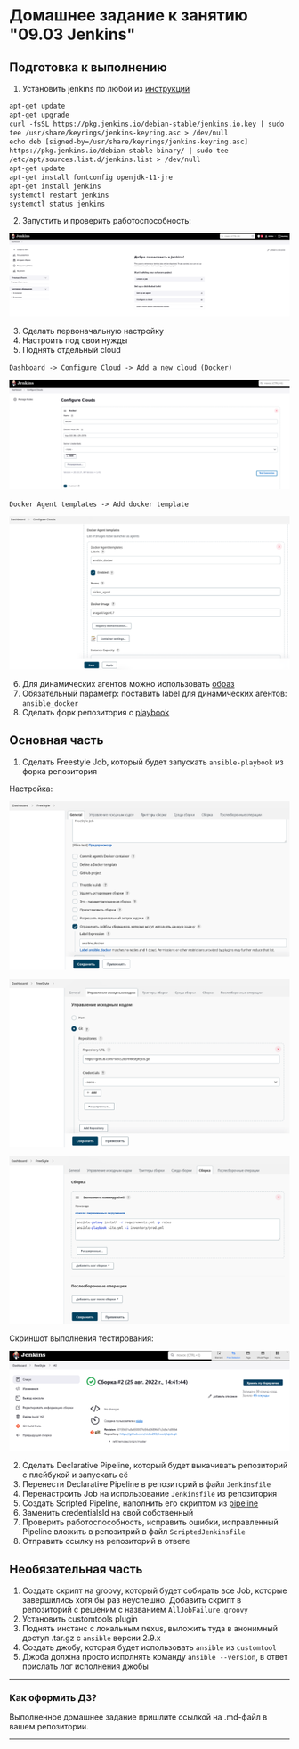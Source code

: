 # Домашнее задание к занятию "09.03 Jenkins"

## Подготовка к выполнению

1. Установить jenkins по любой из [инструкций](https://www.jenkins.io/download/)
```
apt-get update
apt-get upgrade
curl -fsSL https://pkg.jenkins.io/debian-stable/jenkins.io.key | sudo tee /usr/share/keyrings/jenkins-keyring.asc > /dev/null
echo deb [signed-by=/usr/share/keyrings/jenkins-keyring.asc]     https://pkg.jenkins.io/debian-stable binary/ | sudo tee     /etc/apt/sources.list.d/jenkins.list > /dev/null
apt-get update
apt-get install fontconfig openjdk-11-jre
apt-get install jenkins
systemctl restart jenkins
systemctl status jenkins
```
2. Запустить и проверить работоспособность:  

![start_jenkins](start_jenkins.png)

3. Сделать первоначальную настройку
4. Настроить под свои нужды
5. Поднять отдельный cloud

`Dashboard -> Configure Cloud -> Add a new cloud (Docker)`
  
![jenkins_cloud_create](jenkins_cloud_create.png)


`Docker Agent templates -> Add docker template`
  
![jenkins_docker_agent](jenkins_docker_agent.png)


6. Для динамических агентов можно использовать [образ](https://hub.docker.com/repository/docker/aragast/agent)
7. Обязательный параметр: поставить label для динамических агентов: `ansible_docker`
8.  Сделать форк репозитория с [playbook](https://github.com/aragastmatb/example-playbook)

## Основная часть

1. Сделать Freestyle Job, который будет запускать `ansible-playbook` из форка репозитория  

Настройка:

![freestylejob_create1](freestylejob_create1.png)
  
![freestylejob_create2](freestylejob_create2.png)
  
![freestylejob_create3](freestylejob_create3.png)

Скриншот выполнения тестирования:  

![FreeStyleJob](FreeStyleJob.png)


2. Сделать Declarative Pipeline, который будет выкачивать репозиторий с плейбукой и запускать её
3. Перенести Declarative Pipeline в репозиторий в файл `Jenkinsfile`
4. Перенастроить Job на использование `Jenkinsfile` из репозитория
5. Создать Scripted Pipeline, наполнить его скриптом из [pipeline](./pipeline)
6. Заменить credentialsId на свой собственный
7. Проверить работоспособность, исправить ошибки, исправленный Pipeline вложить в репозитрий в файл `ScriptedJenkinsfile`
8. Отправить ссылку на репозиторий в ответе

## Необязательная часть

1. Создать скрипт на groovy, который будет собирать все Job, которые завершились хотя бы раз неуспешно. Добавить скрипт в репозиторий с решеним с названием `AllJobFailure.groovy`
2. Установить customtools plugin
3. Поднять инстанс с локальным nexus, выложить туда в анонимный доступ  .tar.gz с `ansible`  версии 2.9.x
4. Создать джобу, которая будет использовать `ansible` из `customtool`
5. Джоба должна просто исполнять команду `ansible --version`, в ответ прислать лог исполнения джобы 

---

### Как оформить ДЗ?

Выполненное домашнее задание пришлите ссылкой на .md-файл в вашем репозитории.

---
